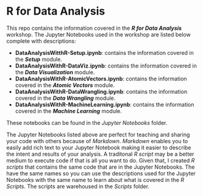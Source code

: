 # R for Data Analysis

This repo contains the information covered in the ***R for Data Analysis*** workshop. The Jupyter Notebooks used in the workshop are listed below complete with descriptions:

- **DataAnalysisWitthR-Setup.ipynb**:  contains the information covered in the ***Setup*** module.  
- **DataAnalysisWithR-DataViz.ipynb**:  contains the information covered in the ***Data Visualization*** module.  
- **DataAnalysisWithR-AtomicVectors.ipynb**:  contains the information covered in the ***Atomic Vectors*** module.  
- **DataAnalysisWithR-DataWrangling.ipynb**:  contains the information covered in the ***Data Wrangling*** module.  
- **DataAnalysisWithR-MachineLearning.ipynb**:  contains the information covered in the ***Machine Learning*** module.  

These notebooks can be found in the *Jupyter Notebooks* folder.

The Jupyter Notebooks listed above are perfect for teaching and sharing your code with others because of *Markdown*. *Markdown* enables you to easily add rich text to your Jupyter Notebook making it easier to describe the intent and results of your analysis. A traditonal *R script* may be a better medium to execute code if that is all you want to do. Given that, I created *R scripts* that contains the same code that are in the Jupyter Notebooks. The have the same names so you can use the descriptions used for the Jupyter Notebooks with the same name to learn about what is covered in the *R Scripts*. The scripts are warehoused in the *Scripts* folder.
